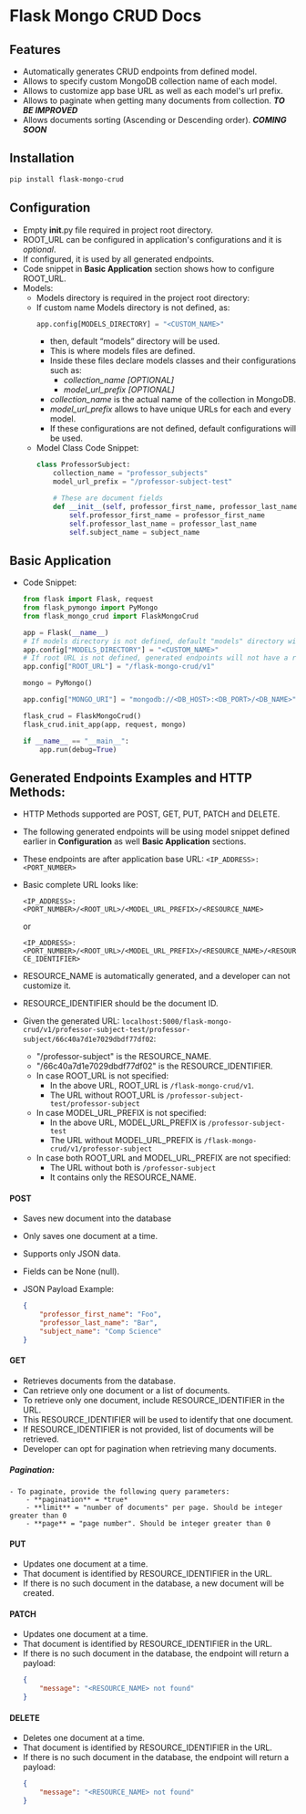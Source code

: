 # Flask Mongo CRUD Docs

## Features
- Automatically generates CRUD endpoints from defined model.
- Allows to specify custom MongoDB collection name of each model.
- Allows to customize app base URL as well as each model's url prefix.
- Allows to paginate when getting many documents from collection. ***TO BE IMPROVED***
- Allows documents sorting (Ascending or Descending order). ***COMING SOON***

## Installation
```bash
pip install flask-mongo-crud
```

## Configuration
- Empty __init__.py file required in project root directory.
- ROOT_URL can be configured in application's configurations and it is *optional*.
- If configured, it is used by all generated endpoints.
- Code snippet in **Basic Application** section shows how to configure ROOT_URL.
- Models:
    - Models directory is required in the project root directory:
    - If custom name Models directory is not defined, as:
        ~~~python
        app.config[MODELS_DIRECTORY] = "<CUSTOM_NAME>"
        ~~~
        - then, default “models” directory will be used.
        - This is where models files are defined.
        - Inside these files declare models classes and their configurations such as:
            - *collection_name [OPTIONAL]*
            - *model_url_prefix [OPTIONAL]*
        - *collection_name* is the actual name of the collection in MongoDB.
        - *model_url_prefix* allows to have unique URLs for each and every model.
        - If these configurations are not defined, default configurations will be used.
    - Model Class Code Snippet:
        ```python
        class ProfessorSubject:
            collection_name = "professor_subjects"
            model_url_prefix = "/professor-subject-test"

            # These are document fields
            def __init__(self, professor_first_name, professor_last_name, subject_name):
                self.professor_first_name = professor_first_name
                self.professor_last_name = professor_last_name
                self.subject_name = subject_name
        ```

## Basic Application
- Code Snippet:
    ```python
    from flask import Flask, request
    from flask_pymongo import PyMongo
    from flask_mongo_crud import FlaskMongoCrud

    app = Flask(__name__)
    # If models directory is not defined, default "models" directory will be used
    app.config["MODELS_DIRECTORY"] = "<CUSTOM_NAME>"
    # If root URL is not defined, generated endpoints will not have a root URL
    app.config["ROOT_URL"] = "/flask-mongo-crud/v1"

    mongo = PyMongo()

    app.config["MONGO_URI"] = "mongodb://<DB_HOST>:<DB_PORT>/<DB_NAME>"

    flask_crud = FlaskMongoCrud()
    flask_crud.init_app(app, request, mongo)

    if __name__ == "__main__":
        app.run(debug=True)
    ```

## Generated Endpoints Examples and HTTP Methods:
- HTTP Methods supported are POST, GET, PUT, PATCH and DELETE.
- The following generated endpoints will be using model snippet defined earlier in **Configuration** as well **Basic Application** sections.
- These endpoints are after application base URL:
    `<IP_ADDRESS>:<PORT_NUMBER>`
- Basic complete URL looks like:
    
    `<IP_ADDRESS>:<PORT_NUMBER>/<ROOT_URL>/<MODEL_URL_PREFIX>/<RESOURCE_NAME>`

    or

    `<IP_ADDRESS>:<PORT_NUMBER>/<ROOT_URL>/<MODEL_URL_PREFIX>/<RESOURCE_NAME>/<RESOURCE_IDENTIFIER>`
- RESOURCE_NAME is automatically generated, and a developer can not customize it.
- RESOURCE_IDENTIFIER should be the document ID.
- Given the generated URL:
    `localhost:5000/flask-mongo-crud/v1/professor-subject-test/professor-subject/66c40a7d1e7029dbdf77df02`:
    - "/professor-subject" is the RESOURCE_NAME.
    - "/66c40a7d1e7029dbdf77df02" is the RESOURCE_IDENTIFIER.
    - In case ROOT_URL is not specified:
        - In the above URL, ROOT_URL is `/flask-mongo-crud/v1`.
        - The URL without ROOT_URL is `/professor-subject-test/professor-subject`
    - In case MODEL_URL_PREFIX is not specified:
        - In the above URL, MODEL_URL_PREFIX is `/professor-subject-test`
        - The URL without MODEL_URL_PREFIX is `/flask-mongo-crud/v1/professor-subject`
    - In case both ROOT_URL and MODEL_URL_PREFIX are not specified:
        - The URL without both is `/professor-subject`
        - It contains only the RESOURCE_NAME.

#### POST
- Saves new document into the database
- Only saves one document at a time.
- Supports only JSON data.
- Fields can be None (null).

- JSON Payload Example:
    ```json
    {
        "professor_first_name": "Foo",
        "professor_last_name": "Bar",
        "subject_name": "Comp Science"
    }
    ```

#### GET
- Retrieves documents from the database.
- Can retrieve only one document or a list of documents.
- To retrieve only one document, include RESOURCE_IDENTIFIER in the URL.
- This RESOURCE_IDENTIFIER will be used to identify that one document.
- If RESOURCE_IDENTIFIER is not provided, list of documents will be retrieved.
- Developer can opt for pagination when retrieving many documents.

##### Pagination:
    - To paginate, provide the following query parameters:
        - **pagination** = *true*
        - **limit** = "number of documents" per page. Should be integer greater than 0
        - **page** = "page number". Should be integer greater than 0

#### PUT
- Updates one document at a time.
- That document is identified by RESOURCE_IDENTIFIER in the URL.
- If there is no such document in the database, a new document will be created.

#### PATCH
- Updates one document at a time.
- That document is identified by RESOURCE_IDENTIFIER in the URL.
- If there is no such document in the database, the endpoint will return a payload:
    ```json
    {
        "message": "<RESOURCE_NAME> not found"
    }
    ```

#### DELETE
- Deletes one document at a time.
- That document is identified by RESOURCE_IDENTIFIER in the URL.
- If there is no such document in the database, the endpoint will return a payload:
    ```json
    {
        "message": "<RESOURCE_NAME> not found"
    }
    ```